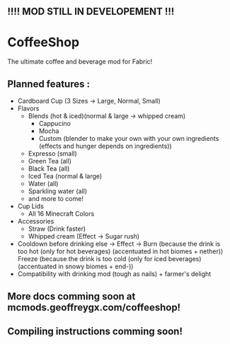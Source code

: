 ## !!!! MOD STILL IN DEVELOPEMENT !!! 

# CoffeeShop 
The ultimate coffee and beverage mod for Fabric!


## Planned features :
- Cardboard Cup (3 Sizes -> Large, Normal, Small)
- Flavors
  - Blends (hot & iced)(normal & large -> whipped cream)
    - Cappucino
    - Mocha
    - Custom (blender to make your own with your own ingredients (effects and hunger depends on ingredients))
  - Expresso (small)
  - Green Tea (all)
  - Black Tea (all)
  - Iced Tea (normal & large)
  - Water (all)
  - Sparkling water (all)
  - and more to come!
- Cup Lids
  - All 16 Minecraft Colors
- Accessories
  - Straw (Drink faster)
  - Whipped cream (Effect -> Sugar rush)
- Cooldown before drinking else -> Effect -> Burn (because the drink is too hot (only for hot beverages) (accentuated in hot biomes + nether))
Freeze (because the drink is too cold (only for iced beverages) (accentuated in snowy biomes + end-))
- Compatibility with drinking mod (tough as nails) + farmer's delight
  
## More docs comming soon at mcmods.geoffreygx.com/coffeeshop!
## Compiling instructions comming soon!
